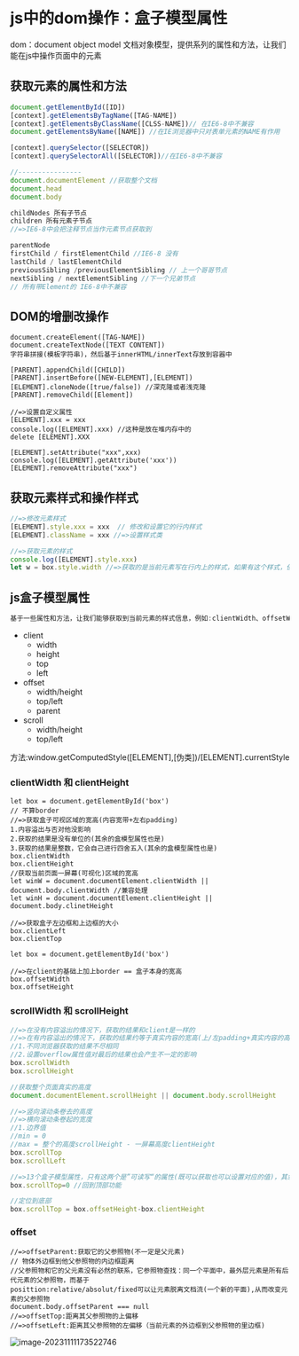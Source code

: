 # js中的dom操作：盒子模型属性

dom：document object model 文档对象模型，提供系列的属性和方法，让我们能在js中操作页面中的元素

## 获取元素的属性和方法

```js
document.getElementById([ID])
[context].getElementsByTagName([TAG-NAME])
[context].getElementsByClassName([CLSS-NAME])// 在IE6-8中不兼容
document.getElementsByName([NAME]) //在IE浏览器中只对表单元素的NAME有作用

[context].querySelector([SELECTOR])
[context].querySelectorAll([SELECTOR])//在IE6-8中不兼容

//----------------
document.documentElement //获取整个文档
document.head
document.body

childNodes 所有子节点
children 所有元素子节点
//=>IE6-8中会把注释节点当作元素节点获取到

parentNode
firstChild / firstElementChild //IE6-8 没有
lastChild / lastElementChild
previousSibling /previousElementSibling // 上一个哥哥节点 
nextSibling / nextElementSibling //下一个兄弟节点 
// 所有带Element的 IE6-8中不兼容
```

## DOM的增删改操作

```JS
document.createElement([TAG-NAME])
document.createTextNode([TEXT CONTENT])
字符串拼接(模板字符串)，然后基于innerHTML/innerText存放到容器中

[PARENT].appendChild([CHILD])
[PARENT].insertBefore([NEW-ELEMENT],[ELEMENT])
[ELEMENT].cloneNode([true/false]) //深克隆或者浅克隆
[PARENT].removeChild([Element])

//=>设置自定义属性
[ELEMENT].xxx = xxx
console.log([ELEMENT].xxx) //这种是放在堆内存中的
delete [ELEMENT].XXX

[ELEMENT].setAttribute("xxx",xxx)
console.log([ELEMENT].getAttribute('xxx'))
[ELEMENT].removeAttribute("xxx")
```

## 获取元素样式和操作样式

```js
//=>修改元素样式
[ELEMENT].style.xxx = xxx  // 修改和设置它的行内样式
[ELEMENT].className = xxx //=>设置样式类

//=>获取元素的样式
console.log([ELEMENT].style.xxx)
let w = box.style.width //=>获取的是当前元素写在行内上的样式，如果有这个样式，但是没有写在行内上，则获取不到
```

## js盒子模型属性

```js
基于一些属性和方法，让我们能够获取到当前元素的样式信息，例如:clientWidth、offsetWidth等 遵循驼峰命名法
```

- client
  - width
  - height
  - top
  - left
- offset
  - width/height
  - top/left
  - parent
- scroll
  - width/height
  - top/left

 方法:window.getComputedStyle([ELEMENT],[伪类])/[ELEMENT].currentStyle

### clientWidth 和 clientHeight

```JS
let box = document.getElementById('box')
// 不算border
//=>获取盒子可视区域的宽高(内容宽带+左右padding)
1.内容溢出与否对他没影响
2.获取的结果是没有单位的(其余的盒模型属性也是)
3.获取的结果是整数，它会自己进行四舍五入(其余的盒模型属性也是)
box.clientWidth
box.clientHeight
//获取当前页面一屏幕(可视化)区域的宽高
let winW = document.documentElement.clientWidth || document.body.clientWidth //兼容处理
let winH = document.documentElement.clientHeight || 
document.body.clinetHeight

//=>获取盒子左边框和上边框的大小
box.clientLeft
box.clientTop
```

```JS
let box = document.getElementById('box')

//=>在client的基础上加上border == 盒子本身的宽高
box.offsetWidth
box.offsetHeight
```

### scrollWidth 和 scrollHeight

```js
//=>在没有内容溢出的情况下，获取的结果和client是一样的
//=>在有内容溢出的情况下，获取的结果约等于真实内容的宽高(上/左padding+真实内容的高度/宽度)
//1.不同浏览器获取的结果不尽相同
//2.设置overflow属性值对最后的结果也会产生不一定的影响
box.scrollWidth
box.scrollHeight

//获取整个页面真实的高度
document.documentElement.scrollHeight || document.body.scrollHeight
```

```js
//=>竖向滚动条卷去的高度
//=>横向滚动条卷起的宽度
//1.边界值
//min = 0
//max = 整个的高度scrollHeight - 一屏幕高度clientHeight
box.scrollTop
box.scrollLeft

//=>13个盒子模型属性，只有这两个是”可读写“的属性(既可以获取也可以设置对应的值)，其余的都是“只读”属性（不能设置值，只能获取）
box.scrollTop=0 //回到顶部功能

//定位到底部
box.scrollTop = box.offsetHeight-box.clientHeight
```

### offset

```JS
//=>offsetParent:获取它的父参照物(不一定是父元素)
// 物体外边框到他父参照物的内边框距离
//父参照物和它的父元素没有必然的联系，它参照物查找：同一个平面中，最外层元素是所有后代元素的父参照物，而基于
posittion:relative/absolut/fixed可以让元素脱离文档流(一个新的平面),从而改变元素的父参照物
document.body.offsetParent === null
//=>offsetTop:距离其父参照物的上偏移
//=>offsetLeft:距离其父参照物的左偏移（当前元素的外边框到父参照物的里边框)
```

![image-20231111173522746](C:\Users\ASUS\AppData\Roaming\Typora\typora-user-images\image-20231111173522746.png)

